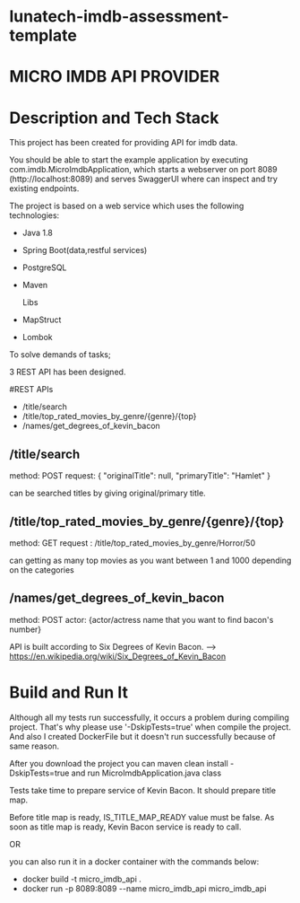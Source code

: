 # lunatech-imdb-assessment-template

# MICRO IMDB API PROVIDER

# Description and Tech Stack
This project has been created for providing API for imdb data. 

You should be able to start the example application by executing com.imdb.MicroImdbApplication,
which starts a webserver on port 8089 (http://localhost:8089) and serves SwaggerUI where can inspect and try existing endpoints.

The project is based on a web service which uses the following technologies:

* Java 1.8
* Spring Boot(data,restful services)
* PostgreSQL
* Maven
  
  Libs
* MapStruct
* Lombok


To solve demands of tasks;

3 REST API has been designed.

#REST APIs

* /title/search
* /title/top_rated_movies_by_genre/{genre}/{top}
* /names/get_degrees_of_kevin_bacon


## /title/search
method: POST
request: {
"originalTitle": null,
"primaryTitle": "Hamlet"
}

can be searched titles by giving original/primary title.

## /title/top_rated_movies_by_genre/{genre}/{top}
method: GET
request : /title/top_rated_movies_by_genre/Horror/50

can getting as many top movies as you want between 1 and 1000 depending on the categories


## /names/get_degrees_of_kevin_bacon
method: POST
actor: {actor/actress name that you want to find bacon's number}

API is built according to Six Degrees of Kevin Bacon. --> https://en.wikipedia.org/wiki/Six_Degrees_of_Kevin_Bacon


# Build and Run It
Although all my tests run successfully, it occurs a problem during compiling project.
That's why please use '-DskipTests=true' when compile the project.
And also I created DockerFile but it doesn't run successfully because of same reason.

After you download the project you can maven clean install -DskipTests=true and run MicroImdbApplication.java class



Tests take time to prepare service of Kevin Bacon. It should prepare title map.

Before title map is ready, IS_TITLE_MAP_READY value must be false.
As soon as title map is ready, Kevin Bacon service is ready to call.

OR

you can also run it in a docker container with the commands below:

* docker build -t micro_imdb_api .
* docker run -p 8089:8089 --name micro_imdb_api micro_imdb_api
